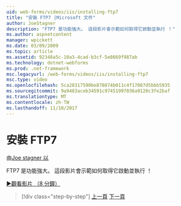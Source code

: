 ```yaml
---
uid: web-forms/videos/iis/installing-ftp7
title: "安裝 FTP7 |Microsoft 文件"
author: JoeStagner
description: "FTP7 是功能強大。 這段影片會示範如何取得它啟動並執行 ！"
ms.author: aspnetcontent
manager: wpickett
ms.date: 03/09/2009
ms.topic: article
ms.assetid: 92348a5c-10a3-4cad-b3cf-5e8669f987ab
ms.technology: dotnet-webforms
ms.prod: .net-framework
msc.legacyurl: /web-forms/videos/iis/installing-ftp7
msc.type: video
ms.openlocfilehash: 5ca28317590be878874b011c4f17087d5bbb5935
ms.sourcegitcommit: 9a9483aceb34591c97451997036a9120c3fe2baf
ms.translationtype: MT
ms.contentlocale: zh-TW
ms.lasthandoff: 11/10/2017
---
```

<a name="installing-ftp7"></a>安裝 FTP7
====================
由[Joe stagner 以](https://github.com/JoeStagner)

FTP7 是功能強大。 這段影片會示範如何取得它啟動並執行 ！

[&#9654;觀看影片 （8 分鐘）](https://channel9.msdn.com/Blogs/ASP-NET-Site-Videos/installing-ftp7)

>[!div class="step-by-step"]
[上一頁](creating-a-site-with-iis7-manager.md)
[下一頁](bit-rate-throttling.md)
